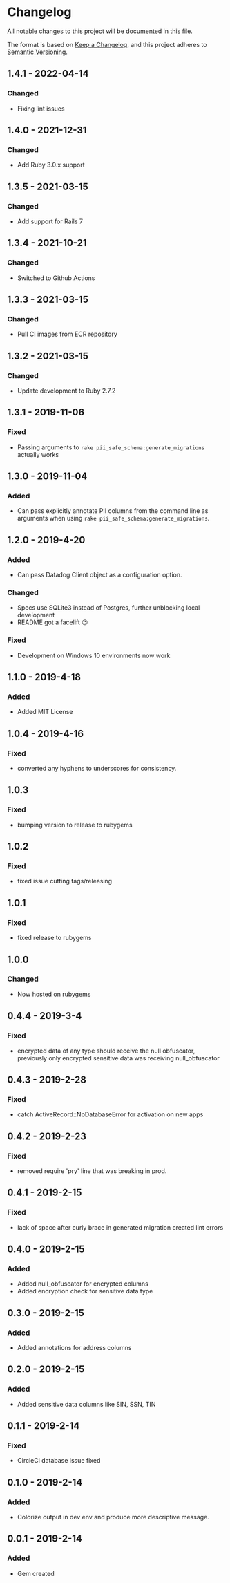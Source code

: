 # Changelog
All notable changes to this project will be documented in this file.

The format is based on [Keep a Changelog](https://keepachangelog.com/en/1.0.0/),
and this project adheres to [Semantic Versioning](https://semver.org/spec/v2.0.0.html).

## 1.4.1 - 2022-04-14
### Changed
- Fixing lint issues

## 1.4.0 - 2021-12-31
### Changed
- Add Ruby 3.0.x support

## 1.3.5 - 2021-03-15
### Changed
- Add support for Rails 7

## 1.3.4 - 2021-10-21
### Changed
- Switched to Github Actions

## 1.3.3 - 2021-03-15
### Changed
- Pull CI images from ECR repository

## 1.3.2 - 2021-03-15
### Changed
- Update development to Ruby 2.7.2

## 1.3.1 - 2019-11-06
### Fixed
- Passing arguments to `rake pii_safe_schema:generate_migrations` actually works

## 1.3.0 - 2019-11-04
### Added
- Can pass explicitly annotate PII columns from the command line as arguments when using `rake pii_safe_schema:generate_migrations`.

## 1.2.0 - 2019-4-20
### Added
- Can pass Datadog Client object as a configuration option.

### Changed
- Specs use SQLite3 instead of Postgres, further unblocking local development
- README got a facelift 😍

### Fixed
- Development on Windows 10 environments now work

## 1.1.0 - 2019-4-18
### Added
- Added MIT License

## 1.0.4 - 2019-4-16
### Fixed
- converted any hyphens to underscores for consistency.

## 1.0.3
### Fixed
- bumping version to release to rubygems

## 1.0.2
### Fixed
- fixed issue cutting tags/releasing

## 1.0.1
### Fixed
- fixed release to rubygems

## 1.0.0
### Changed
- Now hosted on rubygems

## 0.4.4 - 2019-3-4
### Fixed
- encrypted data of any type should receive the null obfuscator, previously only encrypted sensitive data was receiving null_obfuscator

## 0.4.3 - 2019-2-28
### Fixed
- catch ActiveRecord::NoDatabaseError for activation on new apps

## 0.4.2 - 2019-2-23
### Fixed
- removed require 'pry' line that was breaking in prod.

## 0.4.1 - 2019-2-15
### Fixed
- lack of space after curly brace in generated migration created lint errors

## 0.4.0 - 2019-2-15
### Added
- Added null_obfuscator for encrypted columns
- Added encryption check for sensitive data type

## 0.3.0 - 2019-2-15
### Added
- Added annotations for address columns

## 0.2.0 - 2019-2-15
### Added
- Added sensitive data columns like SIN, SSN, TIN

## 0.1.1 - 2019-2-14
### Fixed
- CircleCi database issue fixed

## 0.1.0 - 2019-2-14
### Added
- Colorize output in dev env and produce more descriptive message.

## 0.0.1 - 2019-2-14
### Added
- Gem created
